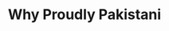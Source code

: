 ---
title: "Why Proudly Pakistani"
publishDate: 2025-05-31
description: "Some of my favorite tracks right now."
---